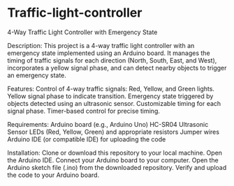 # Traffic-light-controller
4-Way Traffic Light Controller with Emergency State

Description:
This project is a 4-way traffic light controller with an emergency state implemented using an Arduino board. It manages the timing of traffic signals for each direction (North, South, East, and West), incorporates a yellow signal phase, and can detect nearby objects to trigger an emergency state.

Features:
Control of 4-way traffic signals: Red, Yellow, and Green lights.
Yellow signal phase to indicate transition.
Emergency state triggered by objects detected using an ultrasonic sensor.
Customizable timing for each signal phase.
Timer-based control for precise timing.


Requirements:
Arduino board (e.g., Arduino Uno)
HC-SR04 Ultrasonic Sensor
LEDs (Red, Yellow, Green) and appropriate resistors
Jumper wires
Arduino IDE (or compatible IDE) for uploading the code


Installation:
Clone or download this repository to your local machine.
Open the Arduino IDE.
Connect your Arduino board to your computer.
Open the Arduino sketch file (.ino) from the downloaded repository.
Verify and upload the code to your Arduino board.

